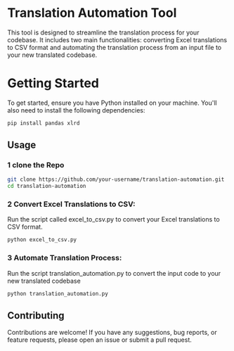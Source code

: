# Translation Automation Tool

This tool is designed to streamline the translation process for your codebase. It includes two main functionalities: converting Excel translations to CSV format and automating the translation process from an input file to your new translated codebase.

# Getting Started
To get started, ensure you have Python installed on your machine. You'll also need to install the following dependencies:

```bash
pip install pandas xlrd
```

## Usage

### 1 clone the Repo
```bash
git clone https://github.com/your-username/translation-automation.git
cd translation-automation
```

### 2 Convert Excel Translations to CSV:
Run the script called excel_to_csv.py to convert your Excel translations to CSV format.

```bash
python excel_to_csv.py
```

### 3 Automate Translation Process:
Run the script translation_automation.py to convert the input code to your new translated codebase

```bash
python translation_automation.py
```

## Contributing
Contributions are welcome! If you have any suggestions, bug reports, or feature requests, please open an issue or submit a pull request.


